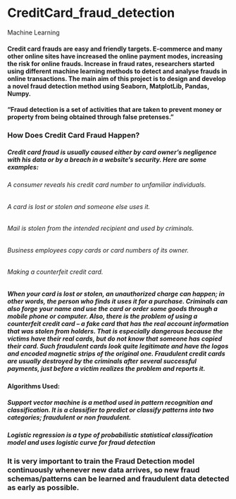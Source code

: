 # CreditCard_fraud_detection
Machine Learning
#### Credit card frauds are easy and friendly targets. E-commerce and many other online sites have increased the online payment modes, increasing the risk for online frauds. Increase in fraud rates, researchers started using different machine learning methods to detect and analyse frauds in online transactions. The main aim of this project is to design and develop a novel fraud detection method using Seaborn, MatplotLib, Pandas, Numpy.

#### “Fraud detection is a set of activities that are taken to prevent money or property from being obtained through false pretenses.”
### How Does Credit Card Fraud Happen?
##### Credit card fraud is usually caused either by card owner’s negligence with his data or by a breach in a website’s security. Here are some examples:

###### A consumer reveals his credit card number to unfamiliar individuals. 
###### A card is lost or stolen and someone else uses it.
###### Mail is stolen from the intended recipient and used by criminals.
###### Business employees copy cards or card numbers of its owner.
###### Making a counterfeit credit card.

##### When your card is lost or stolen, an unauthorized charge can happen; in other words, the person who finds it uses it for a purchase. Criminals can also forge your name and use the card or order some goods through a mobile phone or computer. Also, there is the problem of using a counterfeit credit card – a fake card that has the real account information that was stolen from holders. That is especially dangerous because the victims have their real cards, but do not know that someone has copied their card. Such fraudulent cards look quite legitimate and have the logos and encoded magnetic strips of the original one. Fraudulent credit cards are usually destroyed by the criminals after several successful payments, just before a victim realizes the problem and reports it.

#### Algorithms Used:
  ##### Support vector machine is a method used in pattern recognition and classification. It is a classifier to predict or classify patterns into two categories; fraudulent or non fraudulent.
  ##### Logistic regression is a type of probabilistic statistical classification model and uses logistic curve for fraud detection
  
  ### It is very important to train the Fraud Detection model continuously whenever new data arrives, so new fraud schemas/patterns can be learned and fraudulent data detected as early as possible.
